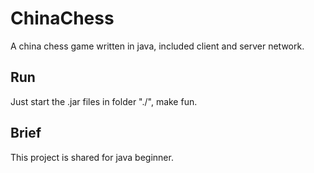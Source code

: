 # ChinaChess
A china chess game written in java, included client and server network.

## Run
Just start the .jar files in folder "./", make fun.

## Brief
This project is shared for java beginner.
